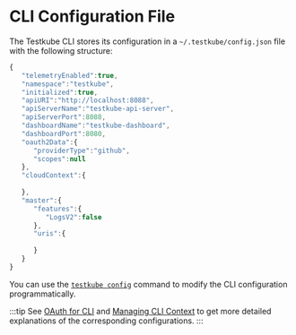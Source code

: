 # CLI Configuration File

The Testkube CLI stores its configuration in a `~/.testkube/config.json` file with the following structure:

```js
{
   "telemetryEnabled":true,
   "namespace":"testkube",
   "initialized":true,
   "apiURI":"http://localhost:8088",
   "apiServerName":"testkube-api-server",
   "apiServerPort":8088,
   "dashboardName":"testkube-dashboard",
   "dashboardPort":8080,
   "oauth2Data":{
      "providerType":"github",
      "scopes":null
   },
   "cloudContext":{
      
   },
   "master":{
      "features":{
         "LogsV2":false
      },
      "uris":{
         
      }
   }
}
```

You can use the [`testkube config`](/cli/testkube_config) command to modify the CLI configuration programmatically.

:::tip
See [OAuth for CLI](/articles/oauth-cli) and [Managing CLI Context](/testkube-pro/articles/managing-cli-context) to get
more detailed explanations of the corresponding configurations.
:::
